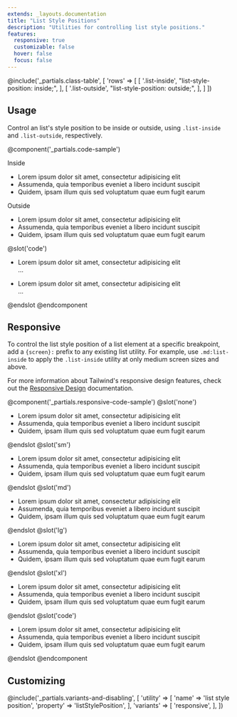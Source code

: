 ```yaml
---
extends: _layouts.documentation
title: "List Style Positions"
description: "Utilities for controlling list style positions."
features:
  responsive: true
  customizable: false
  hover: false
  focus: false
---
```


@include('_partials.class-table', [
  'rows' => [
    [
      '.list-inside',
      "list-style-position: inside;",
    ],
    [
      '.list-outside',
      "list-style-position: outside;",
    ],
  ]
])

## Usage

Control an list's style position to be inside or outside, using `.list-inside` and `.list-outside`, respectively.

@component('_partials.code-sample')
<div class="mb-6">
  <p class="text-sm text-gray-600">Inside</p>
  <ul class="list-disc list-inside bg-gray-200 text-gray-800 border-2 border-gray-500">
    <li>Lorem ipsum dolor sit amet, consectetur adipisicing elit</li>
    <li>Assumenda, quia temporibus eveniet a libero incidunt suscipit</li>
    <li>Quidem, ipsam illum quis sed voluptatum quae eum fugit earum</li>
  </ul>
</p>
</div>
<div class="mb-6">
  <p class="text-sm text-gray-600">Outside</p>
  <ul class="list-disc list-outside bg-gray-200 text-gray-800 border-2 border-gray-500">
    <li>Lorem ipsum dolor sit amet, consectetur adipisicing elit</li>
    <li>Assumenda, quia temporibus eveniet a libero incidunt suscipit</li>
    <li>Quidem, ipsam illum quis sed voluptatum quae eum fugit earum</li>
  </ul>
</div>
@slot('code')
<ul class="list-inside ...">
  <li>Lorem ipsum dolor sit amet, consectetur adipisicing elit</li>
  ...
</ul>

<ul class="list-outside ...">
  <li>Lorem ipsum dolor sit amet, consectetur adipisicing elit</li>
  ...
</ul>
@endslot
@endcomponent

## Responsive

To control the list style position of a list element at a specific breakpoint, add a `{screen}:` prefix to any existing list utility. For example, use `.md:list-inside` to apply the `.list-inside` utility at only medium screen sizes and above.

For more information about Tailwind's responsive design features, check out the [Responsive Design](/docs/responsive-design) documentation.

@component('_partials.responsive-code-sample')
@slot('none')
<ul class="list-disc list-inside">
  <li>Lorem ipsum dolor sit amet, consectetur adipisicing elit</li>
  <li>Assumenda, quia temporibus eveniet a libero incidunt suscipit</li>
  <li>Quidem, ipsam illum quis sed voluptatum quae eum fugit earum</li>
</ul>
@endslot
@slot('sm')
<ul class="list-disc list-outside">
  <li>Lorem ipsum dolor sit amet, consectetur adipisicing elit</li>
  <li>Assumenda, quia temporibus eveniet a libero incidunt suscipit</li>
  <li>Quidem, ipsam illum quis sed voluptatum quae eum fugit earum</li>
</ul>
@endslot
@slot('md')
<ul class="list-disc list-inside">
  <li>Lorem ipsum dolor sit amet, consectetur adipisicing elit</li>
  <li>Assumenda, quia temporibus eveniet a libero incidunt suscipit</li>
  <li>Quidem, ipsam illum quis sed voluptatum quae eum fugit earum</li>
</ul>
@endslot
@slot('lg')
<ul class="list-disc list-outside">
  <li>Lorem ipsum dolor sit amet, consectetur adipisicing elit</li>
  <li>Assumenda, quia temporibus eveniet a libero incidunt suscipit</li>
  <li>Quidem, ipsam illum quis sed voluptatum quae eum fugit earum</li>
</ul>
@endslot
@slot('xl')
<ul class="list-disc list-inside">
  <li>Lorem ipsum dolor sit amet, consectetur adipisicing elit</li>
  <li>Assumenda, quia temporibus eveniet a libero incidunt suscipit</li>
  <li>Quidem, ipsam illum quis sed voluptatum quae eum fugit earum</li>
</ul>
@endslot
@slot('code')
<ul class="list-disc none:list-inside sm:list-outside md:list-inside lg:list-outside xl:list-inside">
  <li>Lorem ipsum dolor sit amet, consectetur adipisicing elit</li>
  <li>Assumenda, quia temporibus eveniet a libero incidunt suscipit</li>
  <li>Quidem, ipsam illum quis sed voluptatum quae eum fugit earum</li>
</ul>
@endslot
@endcomponent

## Customizing

@include('_partials.variants-and-disabling', [
    'utility' => [
        'name' => 'list style position',
        'property' => 'listStylePosition',
    ],
    'variants' => [
        'responsive',
    ],
])
